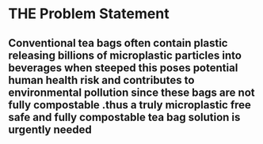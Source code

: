 # THE Problem Statement  
## Conventional tea bags often contain plastic releasing billions of microplastic particles into beverages when steeped this poses potential human health risk and contributes to environmental pollution since these bags are not fully compostable .thus a truly microplastic free safe and fully compostable tea bag solution is urgently needed

